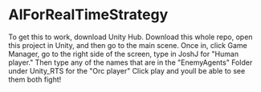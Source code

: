 # AIForRealTimeStrategy
To get this to work, download Unity Hub. 
Download this whole repo, open this project in Unity, and then go to the main scene. 
Once in, click Game Manager, go to the right side of the screen, type in JoshJ for "Human player."
Then type any of the names that are in the "EnemyAgents" Folder under Unity_RTS for the "Orc player"
Click play and youll be able to see them both fight!
 
